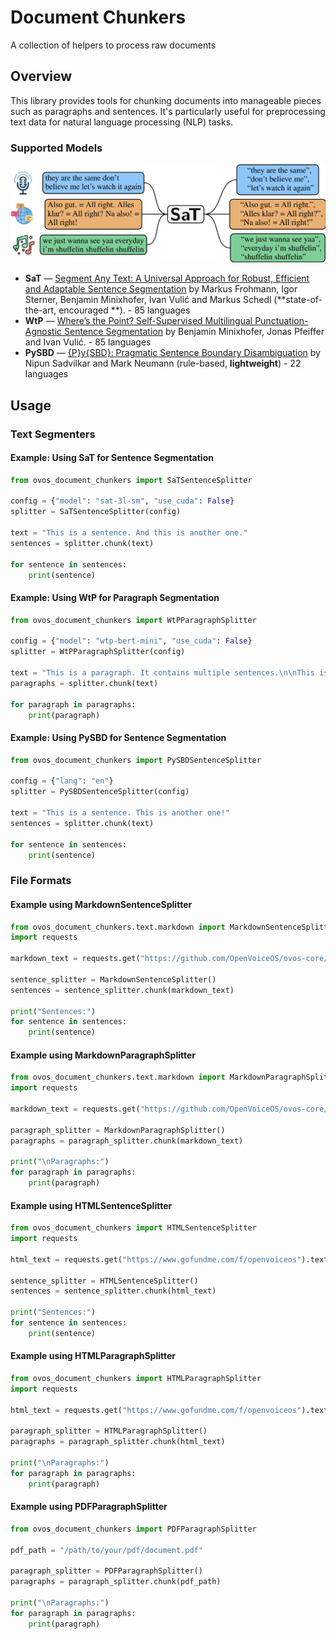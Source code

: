 # Document Chunkers

A collection of helpers to process raw documents

## Overview

This library provides tools for chunking documents into manageable pieces such as paragraphs and sentences. It's
particularly useful for preprocessing text data for natural language processing (NLP) tasks.

### Supported Models

![img.png](img.png)

- **SaT**
  &mdash; [Segment Any Text: A Universal Approach for Robust, Efficient and Adaptable Sentence Segmentation](https://arxiv.org/abs/2406.16678)
  by Markus Frohmann, Igor Sterner, Benjamin Minixhofer, Ivan Vulić and Markus Schedl (**state-of-the-art, encouraged
  **). - 85 languages
- **WtP**
  &mdash; [Where’s the Point? Self-Supervised Multilingual Punctuation-Agnostic Sentence Segmentation](https://aclanthology.org/2023.acl-long.398/)
  by Benjamin Minixhofer, Jonas Pfeiffer and Ivan Vulić. - 85 languages
- **PySBD** &mdash; [{P}y{SBD}: Pragmatic Sentence Boundary Disambiguation](https://arxiv.org/abs/2010.09657) by Nipun
  Sadvilkar and Mark Neumann  (rule-based, **lightweight**) - 22 languages

## Usage

### Text Segmenters

#### Example: Using SaT for Sentence Segmentation

```python
from ovos_document_chunkers import SaTSentenceSplitter

config = {"model": "sat-3l-sm", "use_cuda": False}
splitter = SaTSentenceSplitter(config)

text = "This is a sentence. And this is another one."
sentences = splitter.chunk(text)

for sentence in sentences:
    print(sentence)
```

#### Example: Using WtP for Paragraph Segmentation

```python
from ovos_document_chunkers import WtPParagraphSplitter

config = {"model": "wtp-bert-mini", "use_cuda": False}
splitter = WtPParagraphSplitter(config)

text = "This is a paragraph. It contains multiple sentences.\n\nThis is another paragraph."
paragraphs = splitter.chunk(text)

for paragraph in paragraphs:
    print(paragraph)
```

#### Example: Using PySBD for Sentence Segmentation

```python
from ovos_document_chunkers import PySBDSentenceSplitter

config = {"lang": "en"}
splitter = PySBDSentenceSplitter(config)

text = "This is a sentence. This is another one!"
sentences = splitter.chunk(text)

for sentence in sentences:
    print(sentence)
```

### File Formats

#### Example using MarkdownSentenceSplitter

```python
from ovos_document_chunkers.text.markdown import MarkdownSentenceSplitter
import requests

markdown_text = requests.get("https://github.com/OpenVoiceOS/ovos-core/raw/dev/README.md").text

sentence_splitter = MarkdownSentenceSplitter()
sentences = sentence_splitter.chunk(markdown_text)

print("Sentences:")
for sentence in sentences:
    print(sentence)
```

#### Example using MarkdownParagraphSplitter

```python
from ovos_document_chunkers.text.markdown import MarkdownParagraphSplitter
import requests

markdown_text = requests.get("https://github.com/OpenVoiceOS/ovos-core/raw/dev/README.md").text

paragraph_splitter = MarkdownParagraphSplitter()
paragraphs = paragraph_splitter.chunk(markdown_text)

print("\nParagraphs:")
for paragraph in paragraphs:
    print(paragraph)
```

#### Example using HTMLSentenceSplitter

```python
from ovos_document_chunkers import HTMLSentenceSplitter
import requests

html_text = requests.get("https://www.gofundme.com/f/openvoiceos").text

sentence_splitter = HTMLSentenceSplitter()
sentences = sentence_splitter.chunk(html_text)

print("Sentences:")
for sentence in sentences:
    print(sentence)
```

#### Example using HTMLParagraphSplitter

```python
from ovos_document_chunkers import HTMLParagraphSplitter
import requests

html_text = requests.get("https://www.gofundme.com/f/openvoiceos").text

paragraph_splitter = HTMLParagraphSplitter()
paragraphs = paragraph_splitter.chunk(html_text)

print("\nParagraphs:")
for paragraph in paragraphs:
    print(paragraph)
```

#### Example using PDFParagraphSplitter

```python
from ovos_document_chunkers import PDFParagraphSplitter

pdf_path = "/path/to/your/pdf/document.pdf"

paragraph_splitter = PDFParagraphSplitter()
paragraphs = paragraph_splitter.chunk(pdf_path)

print("\nParagraphs:")
for paragraph in paragraphs:
    print(paragraph)
```